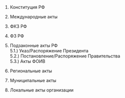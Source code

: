 1. Конституция РФ
    
2. Международные акты
    
3. ФКЗ РФ
    
4. ФЗ РФ
    
5. Подзаконные акты РФ  
    5.1.) Указ/Распоряжение Президента  
    5.2.) Постановление/Распоряжение Правительства  
    5.3.) Акты ФОИВ
    
6. Региональные акты
    
7. Муниципальные акты
    
8. Локальные акты организации